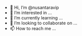 - 👋 Hi, I’m @nusantaravip
- 👀 I’m interested in ...
- 🌱 I’m currently learning ...
- 💞️ I’m looking to collaborate on ...
- 📫 How to reach me ...

<!---
nusantaravip/nusantaravip is a ✨ special ✨ repository because its `README.md` (this file) appears on your GitHub profile.
You can click the Preview link to take a look at your changes.
--->
